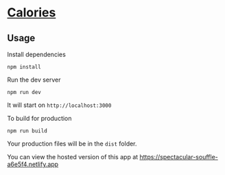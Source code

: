# [Calories](https://reliable-empanada-c6416a.netlify.app)



## Usage

Install dependencies

```
npm install
```

Run the dev server

```
npm run dev
```

It will start on `http://localhost:3000`

To build for production

```
npm run build
```

Your production files will be in the `dist` folder.

You can view the hosted version of this app at https://spectacular-souffle-a6e5f4.netlify.app
